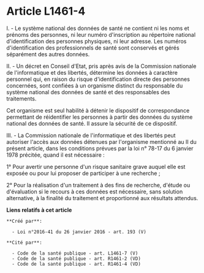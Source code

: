 # Article L1461-4

I. - Le système national des données de santé ne contient ni les noms et prénoms des personnes, ni leur numéro d'inscription
au répertoire national d'identification des personnes physiques, ni leur adresse. Les numéros d'identification des
professionnels de santé sont conservés et gérés séparément des autres données. 

II. - Un décret en Conseil d'Etat, pris après avis de la Commission nationale de l'informatique et des libertés, détermine
les données à caractère personnel qui, en raison du risque d'identification directe des personnes concernées, sont confiées à
un organisme distinct du responsable du système national des données de santé et des responsables des traitements. 

Cet organisme est seul habilité à détenir le dispositif de correspondance permettant de réidentifier les personnes à partir
des données du système national des données de santé. Il assure la sécurité de ce dispositif. 

III. - La Commission nationale de l'informatique et des libertés peut autoriser l'accès aux données détenues par l'organisme
mentionné au II du présent article, dans les conditions prévues par la loi n° 78-17 du 6 janvier 1978 précitée, quand il est
nécessaire : 

1° Pour avertir une personne d'un risque sanitaire grave auquel elle est exposée ou pour lui proposer de participer à une
recherche ; 

2° Pour la réalisation d'un traitement à des fins de recherche, d'étude ou d'évaluation si le recours à ces données est
nécessaire, sans solution alternative, à la finalité du traitement et proportionné aux résultats attendus.

**Liens relatifs à cet article**

	**Créé par**:

	  - Loi n°2016-41 du 26 janvier 2016 - art. 193 (V)

	**Cité par**:

	  - Code de la santé publique - art. L1461-7 (V)
	  - Code de la santé publique - art. R1461-2 (VD)
	  - Code de la santé publique - art. R1461-4 (VD)
